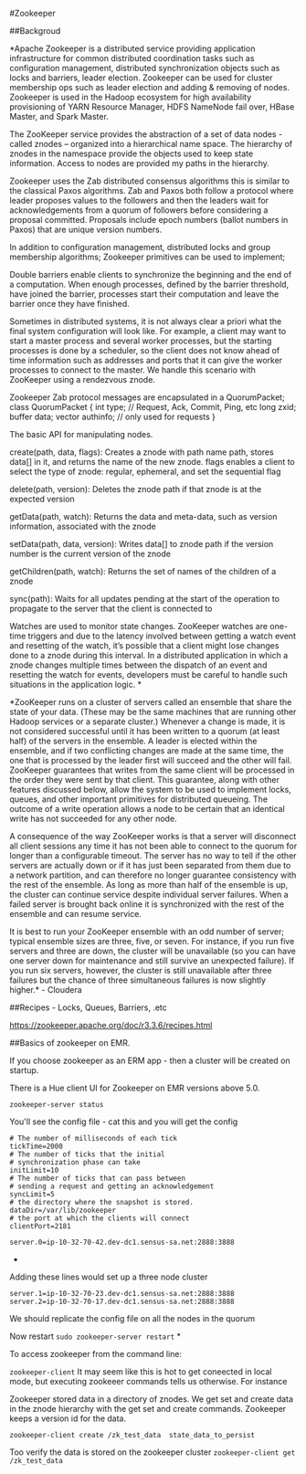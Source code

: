 #Zookeeper


##Backgroud 

*Apache Zookeeper is a distributed service providing application infrastructure for common distributed coordination tasks such as configuration management, distributed synchronization objects such as locks and barriers, leader election. Zookeeper can be used for cluster membership ops such as leader election and adding & removing of nodes. Zookeeper is used in the Hadoop ecosystem for high availability provisioning of YARN Resource Manager, HDFS NameNode fail over, HBase Master, and Spark Master.

The ZooKeeper service provides the abstraction of a set of data nodes -called znodes – organized into a hierarchical name space. The hierarchy of znodes in the namespace provide the objects used to keep state information. Access to nodes are provided my paths in the hierarchy.

Zookeeper uses the Zab distributed consensus algorithms this is similar to the classical Paxos algorithms. Zab and Paxos both follow a protocol where leader proposes values to the followers and then the leaders wait for acknowledgements from a quorum of followers before considering a proposal committed. Proposals include epoch numbers (ballot numbers in Paxos) that are unique version numbers.

In addition to configuration management, distributed locks and group membership algorithms; Zookeeper primitives can be used to implement;

Double barriers enable clients to synchronize the beginning and the end of a computation.
When enough processes, defined by the barrier threshold, have joined the barrier, processes start their computation and leave the barrier once they have finished.

Sometimes in distributed systems, it is not always clear a priori what the final system configuration will look like. For example, a client may want to start a master process and several worker processes, but the starting processes is done by a scheduler, so the client does not know ahead of time information such as addresses and ports that it can give the worker processes to connect to the master. We handle this scenario with ZooKeeper using a rendezvous znode.

Zookeeper Zab protocol messages are encapsulated in a QuorumPacket;
class QuorumPacket {
int type; // Request, Ack, Commit, Ping, etc
long zxid;
buffer data;
vector authinfo; // only used for requests
}

The basic API for manipulating nodes.

create(path, data, flags): Creates a znode with path name path, stores data[] in it, and returns the name of the new znode. flags enables a client to select the type of znode: regular, ephemeral, and set the sequential flag

delete(path, version): Deletes the znode path if that znode is at the expected version

getData(path, watch): Returns the data and meta-data, such as version information, associated with the znode

setData(path, data, version): Writes data[] to znode path if the version number is the current version of the znode

getChildren(path, watch): Returns the set of names of the children of a znode

sync(path): Waits for all updates pending at the start of the operation to propagate to the server that the client is connected to

Watches are used to monitor state changes. ZooKeeper watches are one-time triggers and due to the latency involved between getting a watch event and resetting of the watch, it’s possible that a client might lose changes done to a znode during this interval. In a distributed application in which a znode changes multiple times between the dispatch of an event and resetting the watch for events, developers must be careful to handle such situations in the application logic.
*

*ZooKeeper runs on a cluster of servers called an ensemble that share the state of your data. (These may be the same machines that are running other Hadoop services or a separate cluster.) Whenever a change is made, it is not considered successful until it has been written to a quorum (at least half) of the servers in the ensemble. A leader is elected within the ensemble, and if two conflicting changes are made at the same time, the one that is processed by the leader first will succeed and the other will fail. ZooKeeper guarantees that writes from the same client will be processed in the order they were sent by that client. This guarantee, along with other features discussed below, allow the system to be used to implement locks, queues, and other important primitives for distributed queueing. The outcome of a write operation allows a node to be certain that an identical write has not succeeded for any other node.

A consequence of the way ZooKeeper works is that a server will disconnect all client sessions any time it has not been able to connect to the quorum for longer than a configurable timeout. The server has no way to tell if the other servers are actually down or if it has just been separated from them due to a network partition, and can therefore no longer guarantee consistency with the rest of the ensemble. As long as more than half of the ensemble is up, the cluster can continue service despite individual server failures. When a failed server is brought back online it is synchronized with the rest of the ensemble and can resume service.

It is best to run your ZooKeeper ensemble with an odd number of server; typical ensemble sizes are three, five, or seven. For instance, if you run five servers and three are down, the cluster will be unavailable (so you can have one server down for maintenance and still survive an unexpected failure). If you run six servers, however, the cluster is still unavailable after three failures but the chance of three simultaneous failures is now slightly higher.* - Cloudera

##Recipes - Locks, Queues, Barriers, .etc

https://zookeeper.apache.org/doc/r3.3.6/recipes.html

##Basics of zookeeper on EMR.

If you choose zookeeper as an ERM app - then a cluster will be created on startup. 

There is a Hue client UI for Zookeeper on EMR versions above 5.0.

```zookeeper-server status```

You'll see the config file - cat this and you will get the config

```maxClientCnxns=50
# The number of milliseconds of each tick
tickTime=2000
# The number of ticks that the initial 
# synchronization phase can take
initLimit=10
# The number of ticks that can pass between 
# sending a request and getting an acknowledgement
syncLimit=5
# the directory where the snapshot is stored.
dataDir=/var/lib/zookeeper
# the port at which the clients will connect
clientPort=2181

server.0=ip-10-32-70-42.dev-dc1.sensus-sa.net:2888:3888
```

*
Adding these lines would set up a three node cluster 

```
server.1=ip-10-32-70-23.dev-dc1.sensus-sa.net:2888:3888
server.2=ip-10-32-70-17.dev-dc1.sensus-sa.net:2888:3888
```
We should replicate the config file on all the nodes in the quorum

Now restart 
```sudo zookeeper-server restart```
*


To access zookeeper from the command line:

```zookeeper-client``` 
It may seem like this is hot to get coneected in local mode, but executing zookeeer commands tells us otherwise.  For instance 

Zookeeper stored data in a directory of znodes. We get set and create data in the znode hierarchy with the get set and create commands.  Zookeeper keeps a version id for the data. 

```zookeeper-client create /zk_test_data  state_data_to_persist```

Too verify the data is stored on the zookeeper cluster 
```zookeeper-client get  /zk_test_data```
